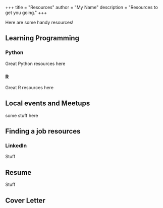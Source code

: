 +++
title = "Resources"
author = "My Name"
description = "Resources to get you going."
+++

Here are some handy resources!

## Learning Programming

### Python
Great Python resources here

### R
Great R resources here

## Local events and Meetups

some stuff here

## Finding a job resources
### LinkedIn
Stuff
## Resume
Stuff
## Cover Letter